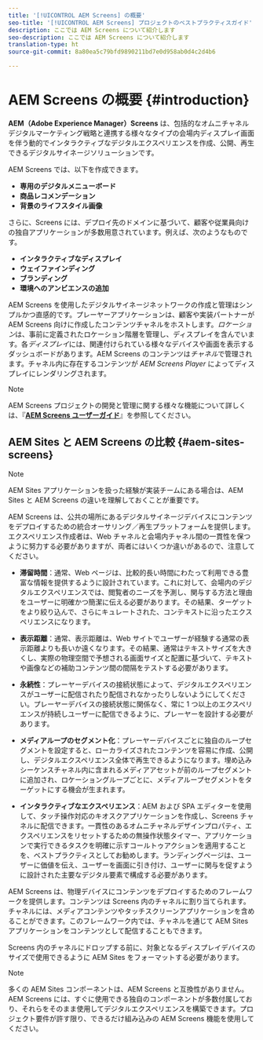 ```yaml
---
title: '[!UICONTROL AEM Screens] の概要'
seo-title: '[!UICONTROL AEM Screens] プロジェクトのベストプラクティスガイド'
description: ここでは AEM Screens について紹介します
seo-description: ここでは AEM Screens について紹介します
translation-type: ht
source-git-commit: 8a80ea5c79bfd9890211bd7e0d958ab0d4c2d4b6

---
```



# AEM Screens の概要 {#introduction}

**AEM（Adobe Experience Manager）Screens** は、包括的なオムニチャネルデジタルマーケティング戦略と連携する様々なタイプの会場内ディスプレイ画面を伴う動的でインタラクティブなデジタルエクスペリエンスを作成、公開、再生できるデジタルサイネージソリューションです。

AEM Screens では、以下を作成できます。

* **専用のデジタルメニューボード**
* **商品レコメンデーション**
* **背景のライフスタイル画像**

さらに、Screens には、デプロイ先のドメインに基づいて、顧客や従業員向けの独自アプリケーションが多数用意されています。例えば、次のようなものです。

* **インタラクティブなディスプレイ**
* **ウェイファインディング**
* **ブランディング**
* **環境へのアンビエンスの追加**

AEM Screens を使用したデジタルサイネージネットワークの作成と管理はシンプルかつ直感的です。プレーヤーアプリケーションは、顧客や実装パートナーが AEM Screens 向けに作成したコンテンツチャネルをホストします。*ロケーション*&#x200B;は、事前に定義されたロケーション階層を管理し、ディスプレイを含んでいます。各&#x200B;*ディスプレイ*&#x200B;には、関連付けられている様々なデバイスや画面を表示するダッシュボードがあります。AEM Screens のコンテンツは&#x200B;*チャネル*&#x200B;で管理されます。チャネル内に存在するコンテンツが *AEM Screens Player* によってディスプレイにレンダリングされます。



>[!NOTE]
>
>AEM Screens プロジェクトの開発と管理に関する様々な機能について詳しくは、『**[AEM Screens ユーザーガイド](https://helpx.adobe.com/jp/experience-manager/6-5/screens/user-guide.html)**』を参照してください。

## AEM Sites と AEM Screens の比較 {#aem-sites-screens}

> [!NOTE]
>
> AEM Sites アプリケーションを扱った経験が実装チームにある場合は、AEM Sites と AEM Screens の違いを理解しておくことが重要です。

AEM Screens は、公共の場所にあるデジタルサイネージデバイスにコンテンツをデプロイするための統合オーサリング／再生プラットフォームを提供します。エクスペリエンス作成者は、Web チャネルと会場内チャネル間の一貫性を保つように努力する必要がありますが、両者にはいくつか違いがあるので、注意してください。

* **滞留時間**：通常、Web ページは、比較的長い時間にわたって利用できる豊富な情報を提供するように設計されています。これに対して、会場内のデジタルエクスペリエンスでは、閲覧者のニーズを予測し、関与する方法と理由をユーザーに明確かつ簡潔に伝える必要があります。その結果、ターゲットをより絞り込んで、さらにキュレートされた、コンテキストに沿ったエクスペリエンスになります。

* **表示距離**：通常、表示距離は、Web サイトでユーザーが経験する通常の表示距離よりも長いか遠くなります。その結果、通常はテキストサイズを大きくし、実際の物理空間で予想される画面サイズと配置に基づいて、テキストや画像などの補助コンテンツ間の間隔をテストする必要があります。

* **永続性**：プレーヤーデバイスの接続状態によって、デジタルエクスペリエンスがユーザーに配信されたり配信されなかったりしないようにしてください。プレーヤーデバイスの接続状態に関係なく、常に 1 つ以上のエクスペリエンスが持続しユーザーに配信できるように、プレーヤーを設計する必要があります。

* **メディアループのセグメント化**：プレーヤーデバイスごとに独自のループセグメントを設定すると、ローカライズされたコンテンツを容易に作成、公開し、デジタルエクスペリエンス全体で再生できるようになります。埋め込みシーケンスチャネル内に含まれるメディアアセットが前のループセグメントに追加され、ロケーショングループごとに、メディアループセグメントをターゲットにする機会が生まれます。

* **インタラクティブなエクスペリエンス**：AEM および SPA エディターを使用して、タッチ操作対応のキオスクアプリケーションを作成し、Screens チャネルに配信できます。一貫性のあるオムニチャネルデザインプロパティ、エクスペリエンスをリセットするための無操作状態タイマー、アプリケーションで実行できるタスクを明確に示すコールトゥアクションを適用することを、ベストプラクティスとしてお勧めします。ランディングページは、ユーザーに価値を伝え、ユーザーを画面に引き付け、ユーザーに関与を促すように設計された主要なデジタル要素で構成する必要があります。

AEM Screens は、物理デバイスにコンテンツをデプロイするためのフレームワークを提供します。コンテンツは Screens 内のチャネルに割り当てられます。チャネルには、メディアコンテンツやタッチスクリーンアプリケーションを含めることができます。このフレームワーク内では、チャネルを通じて AEM Sites アプリケーションをコンテンツとして配信することもできます。

Screens 内のチャネルにドロップする前に、対象となるディスプレイデバイスのサイズで使用できるように AEM Sites をフォーマットする必要があります。

> [!NOTE]
>
> 多くの AEM Sites コンポーネントは、AEM Screens と互換性がありません。AEM Screens には、すぐに使用できる独自のコンポーネントが多数付属しており、それらをそのまま使用してデジタルエクスペリエンスを構築できます。プロジェクト要件が許す限り、できるだけ組み込みの AEM Screens 機能を使用してください。
